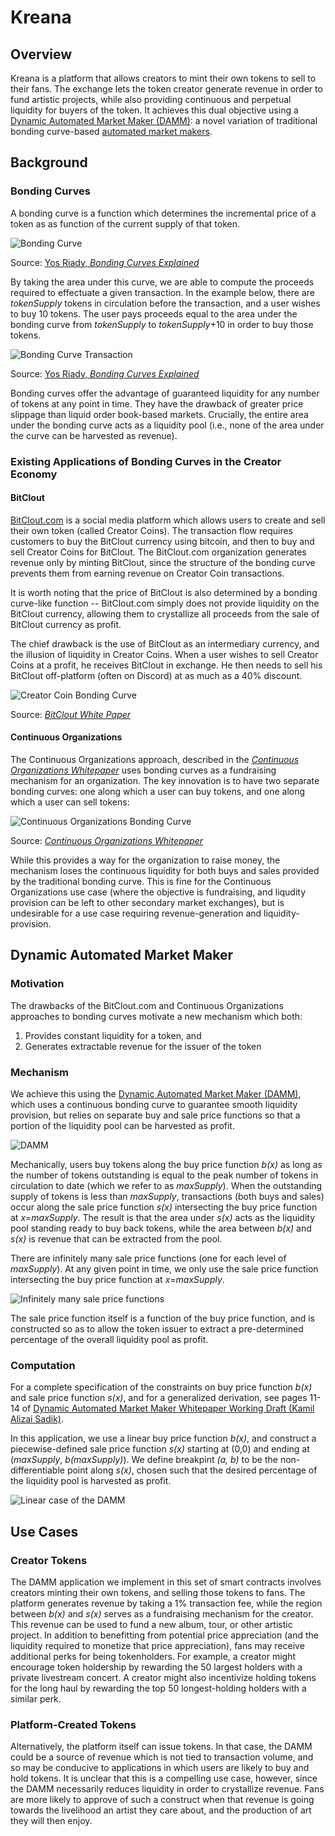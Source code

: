 # Kreana

## Overview

Kreana is a platform that allows creators to mint their own tokens to sell to their fans. The exchange lets the token creator generate revenue in order to fund artistic projects, while also providing continuous and perpetual liquidity for buyers of the token. It achieves this dual objective using a [Dynamic Automated Market Maker (DAMM)](https://github.com/kamilsadik/CreatorTokenExchange/blob/main/damm_paper_draft.pdf): a novel variation of traditional bonding curve-based [automated market makers](https://www.gemini.com/cryptopedia/amm-what-are-automated-market-makers).

## Background

### Bonding Curves

A bonding curve is a function which determines the incremental price of a token as as function of the current supply of that token.

![Bonding Curve](bonding_curve.jpeg)

Source: [Yos Riady, *Bonding Curves Explained*](https://yos.io/2018/11/10/bonding-curves/)

By taking the area under this curve, we are able to compute the proceeds required to effectuate a given transaction. In the example below, there are *tokenSupply* tokens in circulation before the transaction, and a user wishes to buy 10 tokens. The user pays proceeds equal to the area under the bonding curve from *tokenSupply* to *tokenSupply*+10 in order to buy those tokens.

![Bonding Curve Transaction](bonding_curve_transaction.jpeg)

Source: [Yos Riady, *Bonding Curves Explained*](https://yos.io/2018/11/10/bonding-curves/)

Bonding curves offer the advantage of guaranteed liquidity for any number of tokens at any point in time. They have the drawback of greater price slippage than liquid order book-based markets. Crucially, the entire area under the bonding curve acts as a liquidity pool (i.e., none of the area under the curve can be harvested as revenue).

### Existing Applications of Bonding Curves in the Creator Economy

#### BitClout

[BitClout.com](https://bitclout.com/) is a social media platform which allows users to create and sell their own token (called Creator Coins). The transaction flow requires customers to buy the BitClout currency using bitcoin, and then to buy and sell Creator Coins for BitClout. The BitClout.com organization generates revenue only by minting BitClout, since the structure of the bonding curve prevents them from earning revenue on Creator Coin transactions.

It is worth noting that the price of BitClout is also determined by a bonding curve-like function -- BitClout.com simply does not provide liquidity on the BitClout currency, allowing them to crystallize all proceeds from the sale of BitClout currency as profit.

The chief drawback is the use of BitClout as an intermediary currency, and the illusion of liquidity in Creator Coins. When a user wishes to sell Creator Coins at a profit, he receives BitClout in exchange. He then needs to sell his BitClout off-platform (often on Discord) at as much as a 40% discount.

![Creator Coin Bonding Curve](creator_coin_bonding_curve.png)

Source: [*BitClout White Paper*](https://bitcloutwhitepaper.com/)

#### Continuous Organizations

The Continuous Organizations approach, described in the [*Continuous Organizations Whitepaper*](https://github.com/C-ORG/whitepaper/) uses bonding curves as a fundraising mechanism for an organization. The key innovation is to have two separate bonding curves: one along which a user can buy tokens, and one along which a user can sell tokens:

![Continuous Organizations Bonding Curve](continuous_organizations_bonding_curve.png)

Source: [*Continuous Organizations Whitepaper*](https://github.com/C-ORG/whitepaper/)

While this provides a way for the organization to raise money, the mechanism loses the continuous liquidity for both buys and sales provided by the traditional bonding curve. This is fine for the Continuous Organizations use case (where the objective is fundraising, and liqudity provision can be left to other secondary market exchanges), but is undesirable for a use case requiring revenue-generation and liquidity-provision.

## Dynamic Automated Market Maker

### Motivation

The drawbacks of the BitClout.com and Continuous Organizations approaches to bonding curves motivate a new mechanism which both:
1. Provides constant liquidity for a token, and
2. Generates extractable revenue for the issuer of the token

### Mechanism

We achieve this using the [Dynamic Automated Market Maker (DAMM)](https://github.com/kamilsadik/CreatorTokenExchange/blob/main/damm_paper_draft.pdf), which uses a continuous bonding curve to guarantee smooth liquidity provision, but relies on separate buy and sale price functions so that a portion of the liquidity pool can be harvested as profit.

![DAMM](damm.png)

Mechanically, users buy tokens along the buy price function *b(x)* as long as the number of tokens outstanding is equal to the peak number of tokens in circulation to date (which we refer to as *maxSupply*). When the outstanding supply of tokens is less than *maxSupply*, transactions (both buys and sales) occur along the sale price function *s(x)* intersecting the buy price function at *x*=*maxSupply*. The result is that the area under *s(x)* acts as the liquidity pool standing ready to buy back tokens, while the area between *b(x)* and *s(x)* is revenue that can be extracted from the pool.

There are infinitely many sale price functions (one for each level of *maxSupply*). At any given point in time, we only use the sale price function intersecting the buy price function at *x*=*maxSupply*.

![Infinitely many sale price functions](many_sale_fncs.png)

The sale price function itself is a function of the buy price function, and is constructed so as to allow the token issuer to extract a pre-determined percentage of the overall liquidity pool as profit.

### Computation

For a complete specification of the constraints on buy price function *b(x)* and sale price function *s(x)*, and for a generalized derivation, see pages 11-14 of [Dynamic Automated Market Maker Whitepaper Working Draft (Kamil Alizai Sadik)](https://github.com/kamilsadik/CreatorTokenExchange/blob/main/damm_paper_draft.pdf).

In this application, we use a linear buy price function *b(x)*, and construct a piecewise-defined sale price function *s(x)* starting at (0,0) and ending at (*maxSupply*, *b(maxSupply)*). We define breakpint *(a, b)* to be the non-differentiable point along *s(x)*, chosen such that the desired percentage of the liquidity pool is harvested as profit.

![Linear case of the DAMM](linear_damm.png)

## Use Cases

### Creator Tokens

The DAMM application we implement in this set of smart contracts involves creators minting their own tokens, and selling those tokens to fans. The platform generates revenue by taking a 1% transaction fee, while the region between *b(x)* and *s(x)* serves as a fundraising mechanism for the creator. This revenue can be used to fund a new album, tour, or other artistic project. In addition to benefitting from potential price appreciation (and the liquidity required to monetize that price appreciation), fans may receive additional perks for being tokenholders. For example, a creator might encourage token holdership by rewarding the 50 largest holders with a private livestream concert. A creator might also incentivize holding tokens for the long haul by rewarding the top 50 longest-holding holders with a similar perk.

### Platform-Created Tokens

Alternatively, the platform itself can issue tokens. In that case, the DAMM could be a source of revenue which is not tied to transaction volume, and so may be conducive to applications in which users are likely to buy and hold tokens. It is unclear that this is a compelling use case, however, since the DAMM necessarily reduces liquidity in order to crystallize revenue. Fans are more likely to approve of such a construct when that revenue is going towards the livelihood an artist they care about, and the production of art they will then enjoy.